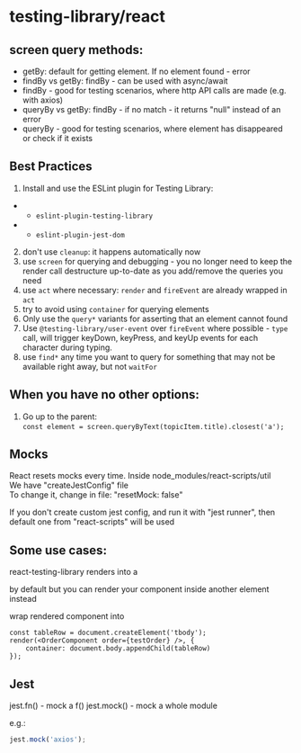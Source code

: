 # testing-library/react

## screen query methods:

- getBy: default for getting element. If no element found - error
- findBy vs getBy: findBy - can be used with async/await
- findBy - good for testing scenarios, where http API calls are made (e.g. with axios)
- queryBy vs getBy: findBy - if no match - it returns "null" instead of an error
- queryBy - good for testing scenarios, where element has disappeared or check if it exists

## Best Practices

1. Install and use the ESLint plugin for Testing Library:

-
    - `eslint-plugin-testing-library`
-
    - `eslint-plugin-jest-dom`

2. don't use `cleanup`: it happens automatically now
3. use `screen` for querying and debugging - you no longer need to keep the render call destructure up-to-date as you
   add/remove the queries you need
4. use `act` where necessary: `render` and `fireEvent` are already wrapped in `act`
5. try to avoid using `container` for querying elements
6. Only use the `query*` variants for asserting that an element cannot found
7. Use `@testing-library/user-event` over `fireEvent` where possible - `type` call, will trigger keyDown, keyPress, and
   keyUp events for each character during typing.
8. use `find*` any time you want to query for something that may not be available right away, but not `waitFor`

## When you have no other options:

1. Go up to the parent:  
   `const element = screen.queryByText(topicItem.title).closest('a');`

## Mocks

React resets mocks every time. Inside node_modules/react-scripts/util  
We have "createJestConfig" file  
To change it, change in file: "resetMock: false"

If you don't create custom jest config, and run it with "jest runner",
then default one from "react-scripts" will be used

## Some use cases:

react-testing-library renders into a <div> by default but you can render your component inside another element instead

wrap rendered component into <tbody>
```
const tableRow = document.createElement('tbody');
render(<OrderComponent order={testOrder} />, {
    container: document.body.appendChild(tableRow)
});
```


## Jest
jest.fn() - mock a f()
jest.mock() - mock a whole module

e.g.:
```javascript
jest.mock('axios');
```
